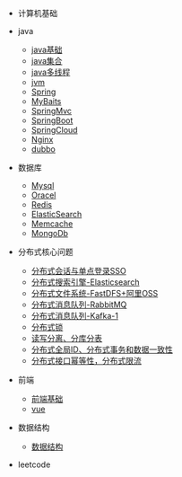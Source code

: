 * 计算机基础

* java
	* [java基础](./docs/java基础.md)
	* [java集合](./docs/java集合.md)
	* [java多线程](.doc)
	* [jvm](.doc)
	* [Spring](.doc)
	* [MyBaits](.doc)
	* [SpringMvc](.doc)
	* [SpringBoot](./docs/SpringBoot.md)
	* [SpringCloud](.doc)
	* [Nginx](./docs/Nginx.md)
	* [dubbo](.doc)
	
* 数据库
	* [Mysql](.doc)
	* [Oracel](.doc)
	* [Redis](./docs/Redis.md)
	* [ElasticSearch](.doc)
	* [Memcache](.doc)
	* [MongoDb](.doc)

* 分布式核心问题 
    * [分布式会话与单点登录SSO](./docs/分布式会话与SSO.md)
    * [分布式搜索引擎-Elasticsearch](.doc)
    * [分布式文件系统-FastDFS+阿里OSS](.doc)
    * [分布式消息队列-RabbitMQ](.doc)
    * [ 分布式消息队列-Kafka-1](.doc)
    * [分布式锁](.doc)
    * [读写分离、分库分表](.doc)
    * [分布式全局ID、分布式事务和数据一致性](.doc)
    * [分布式接口幂等性，分布式限流](.doc)
	
* 前端
	* [前端基础](.doc)
	* [vue](.doc)
	
* 数据结构
  
    * [数据结构](./docs/DataStructure.md)
* leetcode

  

  